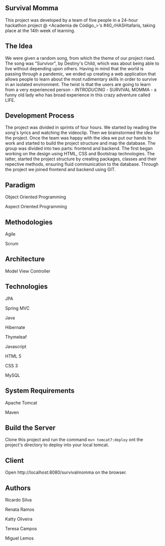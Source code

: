## Survival Momma

This project was developed by a team of five people in a 24-hour hackathon project @ <Academia de Código_>'s #40_rHASHtafaris, taking place at the 14th week of learning.

## The Idea

We were given a random song, from which the theme of our project rised. The song was "Survivor", by Destiny's Child, which was about being able to live without depending upon others. Having in mind that the world is passing through a pandemic, we ended up creating a web application that allows people to learn about the most rudimentary skills in order to survive in an isolated environment. The twist is that the users are going to learn from a very experienced person - *INTRODUCING* - SURVIVAL MOMMA - a funny old lady who has broad experience in this crazy adventure called LIFE.

## Development Process

The project was divided in sprints of four hours. We started by reading the song's lyrics and watching the videoclip. Then we brainstormed the idea for the project. Once the team was happy with the idea we put our hands to work and started to build the project structure and map the database. The group was divided into two parts: frontend and backend. The first began working on the design using HTML, CSS and Bootstrap technologies. The latter, started the project structure by creating packages, classes and their repective methods, ensuring fluid communication to the database. Through the project we joined frontend and backend using GIT.

## Paradigm

Object Oriented Programming

Aspect Oriented Programming

## Methodologies

Agile

Scrum

## Architecture

Model View Controller

## Technologies

JPA

Spring MVC

Java

Hibernate

Thymeleaf

Javascript

HTML 5

CSS 3

MySQL

## System Requirements

Apache Tomcat

Maven

## Build the Server

Clone this project and run the command `mvn tomcat7:deploy` ont the project's directory to deploy into your local tomcat.

## Client

Open http://localhost:8080/survivalmomma on the browser.

## Authors

Ricardo Silva

Renata Ramos

Katty Oliveira

Teresa Campos

Miguel Lemos

